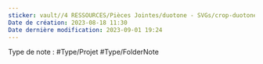 ```yaml
---
sticker: vault//4 RESSOURCES/Pièces Jointes/duotone - SVGs/crop-duotone.svg
Date de création: 2023-08-18 11:30
Date dernière modification: 2023-09-01 19:24
---
```

Type de note : #Type/Projet #Type/FolderNote

